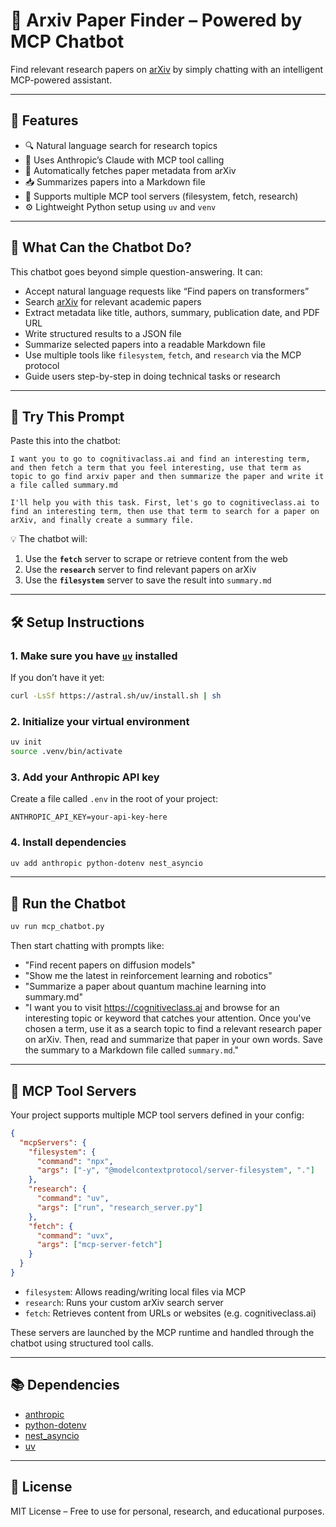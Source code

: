 # 🧠 Arxiv Paper Finder – Powered by MCP Chatbot

Find relevant research papers on [arXiv](https://arxiv.org) by simply chatting with an intelligent MCP-powered assistant.

---

## 🚀 Features

- 🔍 Natural language search for research topics  
- 🤖 Uses Anthropic’s Claude with MCP tool calling  
- 📄 Automatically fetches paper metadata from arXiv  
- 📥 Summarizes papers into a Markdown file  
- 🧩 Supports multiple MCP tool servers (filesystem, fetch, research)  
- ⚙️ Lightweight Python setup using `uv` and `venv`

---

## 🧠 What Can the Chatbot Do?

This chatbot goes beyond simple question-answering. It can:

- Accept natural language requests like “Find papers on transformers”  
- Search [arXiv](https://arxiv.org) for relevant academic papers  
- Extract metadata like title, authors, summary, publication date, and PDF URL  
- Write structured results to a JSON file  
- Summarize selected papers into a readable Markdown file  
- Use multiple tools like `filesystem`, `fetch`, and `research` via the MCP protocol  
- Guide users step-by-step in doing technical tasks or research

---

## 🧪 Try This Prompt

Paste this into the chatbot:

```
I want you to go to cognitivaclass.ai and find an interesting term, and then fetch a term that you feel interesting, use that term as topic to go find arxiv paper and then summarize the paper and write it a file called summary.md

I'll help you with this task. First, let's go to cognitiveclass.ai to find an interesting term, then use that term to search for a paper on arXiv, and finally create a summary file.
```

💡 The chatbot will:
1. Use the **`fetch`** server to scrape or retrieve content from the web  
2. Use the **`research`** server to find relevant papers on arXiv  
3. Use the **`filesystem`** server to save the result into `summary.md`

---

## 🛠️ Setup Instructions

### 1. Make sure you have [`uv`](https://github.com/astral-sh/uv) installed

If you don’t have it yet:
```bash
curl -LsSf https://astral.sh/uv/install.sh | sh
```

### 2. Initialize your virtual environment
```bash
uv init
source .venv/bin/activate
```

### 3. Add your Anthropic API key
Create a file called `.env` in the root of your project:
```env
ANTHROPIC_API_KEY=your-api-key-here
```

### 4. Install dependencies
```bash
uv add anthropic python-dotenv nest_asyncio
```

---

## 💬 Run the Chatbot
```bash
uv run mcp_chatbot.py
```

Then start chatting with prompts like:
- "Find recent papers on diffusion models"
- "Show me the latest in reinforcement learning and robotics"
- "Summarize a paper about quantum machine learning into summary.md"
- "I want you to visit https://cognitiveclass.ai and browse for an interesting topic or keyword that catches your attention.
Once you've chosen a term, use it as a search topic to find a relevant research paper on arXiv.
Then, read and summarize that paper in your own words. Save the summary to a Markdown file called `summary.md`."

---

## 🧠 MCP Tool Servers

Your project supports multiple MCP tool servers defined in your config:

```json
{
  "mcpServers": {
    "filesystem": {
      "command": "npx",
      "args": ["-y", "@modelcontextprotocol/server-filesystem", "."]
    },
    "research": {
      "command": "uv",
      "args": ["run", "research_server.py"]
    },
    "fetch": {
      "command": "uvx",
      "args": ["mcp-server-fetch"]
    }
  }
}
```

- `filesystem`: Allows reading/writing local files via MCP  
- `research`: Runs your custom arXiv search server  
- `fetch`: Retrieves content from URLs or websites (e.g. cognitiveclass.ai)

These servers are launched by the MCP runtime and handled through the chatbot using structured tool calls.

---

## 📚 Dependencies

- [anthropic](https://pypi.org/project/anthropic/)
- [python-dotenv](https://pypi.org/project/python-dotenv/)
- [nest_asyncio](https://pypi.org/project/nest_asyncio/)
- [uv](https://github.com/astral-sh/uv)

---

## 📄 License

MIT License – Free to use for personal, research, and educational purposes.